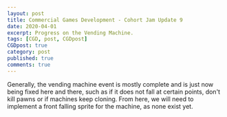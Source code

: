 ```yaml
---
layout: post
title: Commercial Games Development - Cohort Jam Update 9
date: 2020-04-01
excerpt: Progress on the Vending Machine.
tags: [CGD, post, CGDpost]
CGDpost: true
category: post
published: true
comments: true
--- 
```

Generally, the vending machine event is mostly complete and is just now being fixed here and there, such as if it does not fall at certain points, don't kill pawns or if machines keep cloning. From here, we will need to implement a front falling sprite for the machine, as none exist yet.